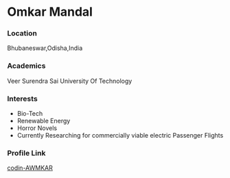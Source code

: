 # Omkar Mandal

### Location

Bhubaneswar,Odisha,India

### Academics

Veer Surendra Sai University Of Technology

### Interests

- Bio-Tech
- Renewable Energy
- Horror Novels
- Currently Researching for commercially viable electric Passenger Flights

### Profile Link

[codin-AWMKAR](https://github.com/codin-AWMKAR)

